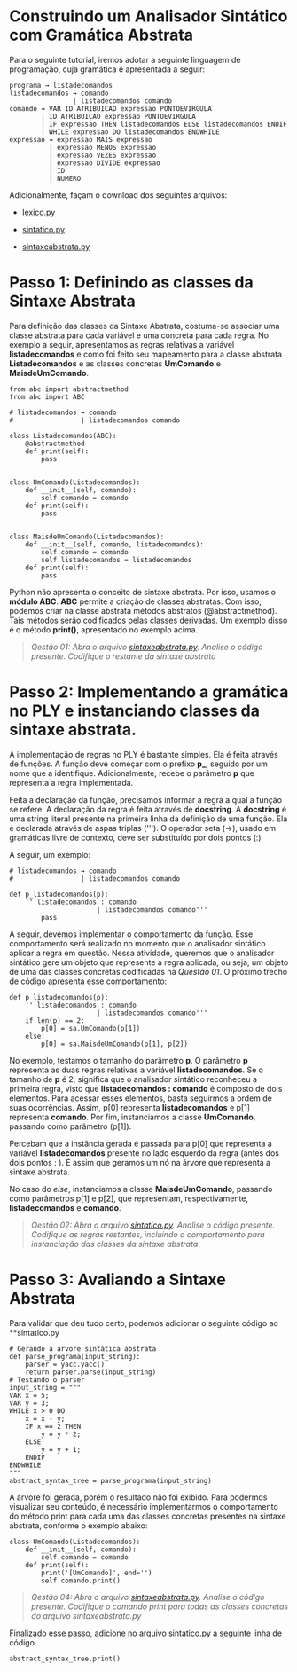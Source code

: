 # Construindo um Analisador Sintático com Gramática Abstrata

Para o seguinte tutorial, iremos adotar a seguinte linguagem de programação, cuja gramática é apresentada a seguir:

```
programa → listadecomandos
listadecomandos → comando
                | listadecomandos comando
comando → VAR ID ATRIBUICAO expressao PONTOEVIRGULA
        | ID ATRIBUICAO expressao PONTOEVIRGULA
        | IF expressao THEN listadecomandos ELSE listadecomandos ENDIF
        | WHILE expressao DO listadecomandos ENDWHILE
expressao → expressao MAIS expressao
          | expressao MENOS expressao
          | expressao VEZES expressao
          | expressao DIVIDE expressao
          | ID
          | NUMERO
```

Adicionalmente, façam o download dos seguintes arquivos:

- [lexico.py](https://github.com/andreluisms/alumesi-tutoriais/blob/main/lft/2022.2/Tutoriais/Sintaxe%20Abstrata/lexico.py)

- [sintatico.py](https://github.com/andreluisms/alumesi-tutoriais/blob/main/lft/2022.2/Tutoriais/Sintaxe%20Abstrata/sintatico.py)

- [sintaxeabstrata.py](https://github.com/andreluisms/alumesi-tutoriais/blob/main/lft/2022.2/Tutoriais/Sintaxe%20Abstrata/sintaxeabstrata.py)

# Passo 1: Definindo as classes da Sintaxe Abstrata
Para definição das classes da Sintaxe Abstrata, costuma-se associar uma classe abstrata para cada variável e uma concreta para cada regra. No exemplo a seguir, apresentamos as regras relativas a variável **listadecomandos** e como foi feito seu mapeamento para a classe abstrata **Listadecomandos** e as classes concretas **UmComando** e **MaisdeUmComando**.


```
from abc import abstractmethod
from abc import ABC

# listadecomandos → comando
#                 | listadecomandos comando

class Listadecomandos(ABC):
    @abstractmethod
    def print(self):
        pass


class UmComando(Listadecomandos):
    def __init__(self, comando):
        self.comando = comando
    def print(self):
        pass


class MaisdeUmComando(Listadecomandos):
    def __init__(self, comando, listadecomandos):
        self.comando = comando
        self.listadecomandos = listadecomandos
    def print(self):
        pass
```

Python não apresenta o conceito de sintaxe abstrata. Por isso, usamos o **módulo ABC**. **ABC** permite a criação de classes abstratas. Com isso, podemos criar na classe abstrata métodos abstratos (@abstractmethod). Tais métodos serão codificados pelas classes derivadas. Um exemplo disso é o método **print()**, apresentado no exemplo acima. 


> *Qestão 01: Abra o arquivo [sintaxeabstrata.py](https://github.com/andreluisms/alumesi-tutoriais/blob/main/lft/2022.2/Tutoriais/Sintaxe%20Abstrata/sintaxeabstrata.py). Analise o código presente. Codifique o restante da sintaxe abstrata* 



# Passo 2: Implementando a gramática no PLY e instanciando classes da sintaxe abstrata.

A implementação de regras no PLY é bastante simples. Ela é feita através de funções. A função deve começar com o prefixo **p_**, seguido por um nome que a identifique. Adicionalmente, recebe o parâmetro **p** que representa a regra implementada. 

Feita a declaração da função, precisamos informar a regra a qual a função se refere. A declaração da regra é feita através de **docstring**. A **docstring** é uma string literal presente na primeira linha da definição de uma função. Ela é declarada através de aspas triplas ('''). O operador seta (→), usado em gramáticas livre de contexto, deve ser substituído por dois pontos (:)

A seguir, um exemplo:

```
# listadecomandos → comando
#                 | listadecomandos comando

def p_listadecomandos(p):
    '''listadecomandos : comando
                      | listadecomandos comando'''
        pass
```


A seguir, devemos implementar o comportamento da função. Esse comportamento será realizado no momento que o analisador sintático aplicar a regra em questão. Nessa atividade, queremos que o analisador sintático gere um objeto que represente a regra aplicada, ou seja, um objeto de uma das classes concretas codificadas na *Questão 01*. O próximo trecho de código apresenta esse comportamento:


```
def p_listadecomandos(p):
    '''listadecomandos : comando
                      | listadecomandos comando'''
    if len(p) == 2:
        p[0] = sa.UmComando(p[1])
    else:
        p[0] = sa.MaisdeUmComando(p[1], p[2])
```

No exemplo, testamos o tamanho do parâmetro **p**. O parâmetro **p** representa as duas regras relativas a variável **listadecomandos**. Se o tamanho de **p** é 2, significa que o analisador sintático reconheceu a primeira regra, visto que **listadecomandos : comando** é composto de dois elementos. Para acessar esses elementos, basta seguirmos a ordem de suas ocorrências. Assim, p[0] representa **listadecomandos** e p[1] representa **comando**. Por fim, instanciamos a classe **UmComando**, passando como parâmetro (p[1]). 

Percebam que a instância gerada é passada para p[0] que representa a variável **listadecomandos** presente no lado esquerdo da regra (antes dos dois pontos : ). É assim que geramos um nó na árvore que representa a sintaxe abstrata.

No caso do *else*, instanciamos a classe **MaisdeUmComando**, passando como parâmetros p[1] e p[2], que representam, respectivamente, **listadecomandos** e **comando**. 

> *Qestão 02: Abra o arquivo [sintatico.py](https://github.com/andreluisms/alumesi-tutoriais/blob/main/lft/2022.2/Tutoriais/Sintaxe%20Abstrata/sintatico.py). Analise o código presente. Codifique as regras restantes, incluindo o comportamento para instanciação das classes da sintaxe abstrata* 



# Passo 3: Avaliando a Sintaxe Abstrata

Para validar que deu tudo certo, podemos adicionar o seguinte código ao **sintatico.py

```
# Gerando a árvore sintática abstrata
def parse_programa(input_string):
    parser = yacc.yacc()
    return parser.parse(input_string)
# Testando o parser
input_string = """
VAR x = 5;
VAR y = 3;
WHILE x > 0 DO
    x = x - y;
    IF x == 2 THEN
        y = y * 2;
    ELSE
        y = y + 1;
    ENDIF
ENDWHILE
"""
abstract_syntax_tree = parse_programa(input_string)
```

A árvore foi gerada, porém o resultado não foi exibido. Para podermos visualizar seu conteúdo, é necessário implementarmos o comportamento do método print para cada uma das classes concretas presentes na sintaxe abstrata, conforme o exemplo abaixo:


```
class UmComando(Listadecomandos):
    def __init__(self, comando):
        self.comando = comando
    def print(self):
        print('[UmComando]', end='')
        self.comando.print()
```


> *Qestão 04: Abra o arquivo [sintaxeabstrata.py](https://github.com/andreluisms/alumesi-tutoriais/blob/main/lft/2022.2/Tutoriais/Sintaxe%20Abstrata/sintaxeabstrata.py). Analise o código presente. Codifique o comando print para todas as classes concretas do arquivo sintaxeabstrata.py* 

Finalizado esse passo, adicione no arquivo sintatico.py a seguinte linha de código.

```
abstract_syntax_tree.print()
```
